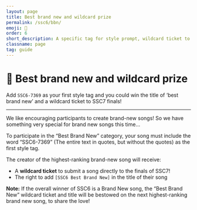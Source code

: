 ```yaml
---
layout: page
title: Best brand new and wildcard prize
permalink: /ssc6/bbn/
emoji: 🎉
order: 6
short_description: A specific tag for style prompt, wildcard ticket to SSC7 finals!
classname: page
tag: guide
---
```


# 🎉 Best brand new and wildcard prize

Add `SSC6-7369` as your first style tag and you could win the title of ‘best brand new’ and a wildcard ticket to SSC7 finals!

___

We like encouraging participants to create brand-new songs! So we have something very special for brand new songs this time…

To participate in the “Best Brand New” category, your song must include the word “SSC6-7369” (The entire text in quotes, but without the quotes) as the first style tag.

The creator of the highest-ranking brand-new song will receive:

* A **wildcard ticket** to submit a song directly to the finals of SSC7!
* The right to add `[SSC6 Best Brand New]` in the title of their song

**Note:** If the overall winner of SSC6 is a Brand New song, the “Best Brand New” wildcard ticket and title will be bestowed on the next highest-ranking brand new song, to share the love!
